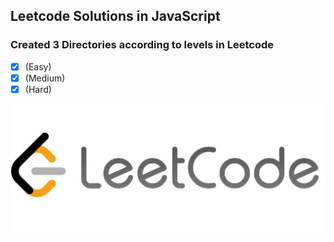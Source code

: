 ## Leetcode Solutions in JavaScript

### Created 3 Directories according to levels in Leetcode 

- [x] (Easy)
- [x] (Medium)
- [x] (Hard)

<img src="./src/Img/leetcode.jpeg">
